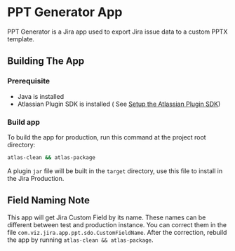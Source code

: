 # PPT Generator App

PPT Generator is a Jira app used to export Jira issue data to a custom PPTX template.

## Building The App

### Prerequisite

* Java is installed
* Atlassian Plugin SDK is installed (
  See [Setup the Atlassian Plugin SDK](https://developer.atlassian.com/server/framework/atlassian-sdk/set-up-the-atlassian-plugin-sdk-and-build-a-project/))

### Build app

To build the app for production, run this command at the project root directory:

```cmd
atlas-clean && atlas-package
```

A plugin `jar` file will be built in the `target` directory, use this file to install in the Jira
Production.

## Field Naming Note

This app will get Jira Custom Field by its name. These names can be different between test and
production instance. You can correct them in the file `com.viz.jira.app.ppt.sdo.CustomFieldName`.
After the correction, rebuild the app by running `atlas-clean && atlas-package`.
